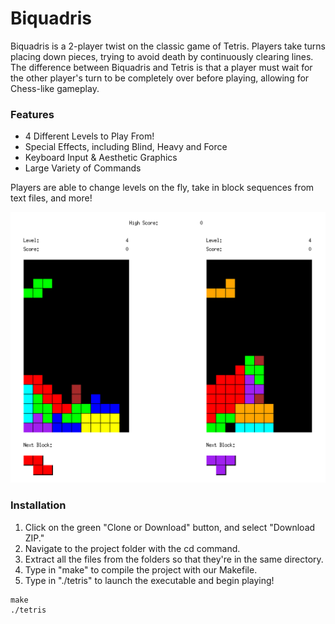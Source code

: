 # Biquadris

Biquadris is a 2-player twist on the classic game of Tetris. Players take turns placing down pieces, trying to avoid death by continuously clearing lines. The difference between Biquadris and Tetris is that a player must wait for the other player's turn to be completely over before playing, allowing for Chess-like gameplay.

### Features

* 4 Different Levels to Play From!
* Special Effects, including Blind, Heavy and Force
* Keyboard Input & Aesthetic Graphics
* Large Variety of Commands

Players are able to change levels on the fly, take in block sequences from text files, and more!

![](https://github.com/Fraisin/Biquadris/blob/master/Misc/game.png)

### Installation

1. Click on the green "Clone or Download" button, and select "Download ZIP."
2. Navigate to the project folder with the cd command.
3. Extract all the files from the folders so that they're in the same directory.
4. Type in "make" to compile the project with our Makefile. 
5. Type in "./tetris" to launch the executable and begin playing!
```
make
./tetris
```
